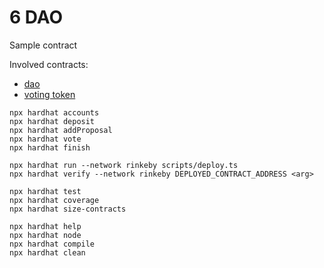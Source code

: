 # 6 DAO
Sample contract

Involved contracts:
- [dao](https://rinkeby.etherscan.io/address/0x2DE699707fb75eE84F366ecD7Fe433A8257fA63d)
- [voting token](https://rinkeby.etherscan.io/token/0x08da338ec0947ac3f504abde37a7dbbc856a3ed1)

```shell
npx hardhat accounts
npx hardhat deposit
npx hardhat addProposal
npx hardhat vote
npx hardhat finish

npx hardhat run --network rinkeby scripts/deploy.ts
npx hardhat verify --network rinkeby DEPLOYED_CONTRACT_ADDRESS <arg>

npx hardhat test
npx hardhat coverage
npx hardhat size-contracts

npx hardhat help
npx hardhat node
npx hardhat compile
npx hardhat clean
```
